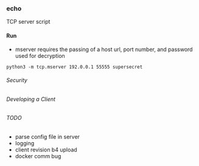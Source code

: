 ### echo
TCP server script 

#### Run
*   mserver requires the passing of a host url, port number, and password used for decryption
```
python3 -m tcp.mserver 192.0.0.1 55555 supersecret
```

###### Security

###### Developing a Client

###### TODO
*   parse config file in server
*   logging
*   client revision b4 upload
*   docker comm bug